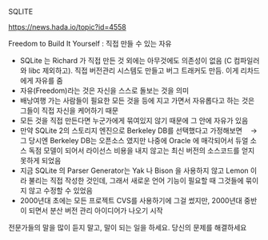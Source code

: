 SQLITE

https://news.hada.io/topic?id=4558

Freedom to Build It Yourself : 직접 만들 수 있는 자유 
- SQLite 는 Richard 가 직접 만든 것 외에는 아무것에도 의존성이 없음 (C 컴파일러와 libc 제외하고). 직접 버전관리 시스템도 만들고 버그 트래커도 만듬. 이게 리차드에게 자유를 줌
- 자유(Freedom)라는 것은 자신을 스스로 돌보는 것을 의미
- 배낭여행 가는 사람들이 필요한 모든 것을 등에 지고 가면서 자유롭다고 하는 것은 그들이 직접 자신을 케어하기 때문
- 모든 것을 직접 만든다면 누군가에게 묶여있지 않기 때문에 그 안에 자유가 있음 
- 만약 SQLite 2의 스토리지 엔진으로 Berkeley DB를 선택했다고 가정해보면
ㅤ→ 그 당시엔 Berkeley DB는 오픈소스 였지만 나중에 Oracle 에 매각되어서 듀얼 소스 독점 모델이 되어서 라이선스 비용을 내지 않고는 최신 버전의 소스코드를 얻지 못하게 되었음 
- 지금 SQLite 의 Parser Generator는 Yak 나 Bison 을 사용하지 않고 Lemon 이라 불리는 직접 작성한 것인데, 그래서 새로운 언어 기능이 필요할 때 그것들에 묶이지 않고 수정할 수 있었음
- 2000년대 초에는 모든 프로젝트 CVS를 사용하기에 그걸 썼지만, 2000년대 중반이 되면서 분산 버전 관리 아이디어가 나오기 시작

 전문가들의 말을 많이 듣지 말고, 말이 되는 일을 하세요. 당신의 문제를 해결하세요